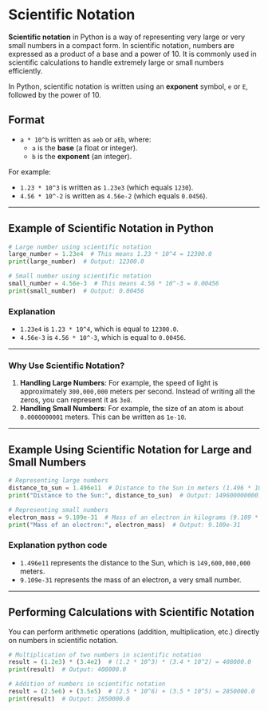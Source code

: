 # Scientific Notation

**Scientific notation** in Python is a way of representing very large or very small numbers in a compact form. In scientific notation, numbers are expressed as a product of a base and a power of 10. It is commonly used in scientific calculations to handle extremely large or small numbers efficiently.

In Python, scientific notation is written using an **exponent** symbol, `e` or `E`, followed by the power of 10.

## Format

- `a * 10^b` is written as `aeb` or `aEb`, where:
  - `a` is the **base** (a float or integer).
  - `b` is the **exponent** (an integer).

For example:

- `1.23 * 10^3` is written as `1.23e3` (which equals `1230`).
- `4.56 * 10^-2` is written as `4.56e-2` (which equals `0.0456`).

---

## Example of Scientific Notation in Python

```python
# Large number using scientific notation
large_number = 1.23e4  # This means 1.23 * 10^4 = 12300.0
print(large_number)  # Output: 12300.0

# Small number using scientific notation
small_number = 4.56e-3  # This means 4.56 * 10^-3 = 0.00456
print(small_number)  # Output: 0.00456
```

### Explanation

- `1.23e4` is `1.23 * 10^4`, which is equal to `12300.0`.
- `4.56e-3` is `4.56 * 10^-3`, which is equal to `0.00456`.

---

### Why Use Scientific Notation?

1. **Handling Large Numbers**: For example, the speed of light is approximately `300,000,000` meters per second. Instead of writing all the zeros, you can represent it as `3e8`.
2. **Handling Small Numbers**: For example, the size of an atom is about `0.0000000001` meters. This can be written as `1e-10`.

---

## Example Using Scientific Notation for Large and Small Numbers

```python
# Representing large numbers
distance_to_sun = 1.496e11  # Distance to the Sun in meters (1.496 * 10^11)
print("Distance to the Sun:", distance_to_sun)  # Output: 149600000000.0

# Representing small numbers
electron_mass = 9.109e-31  # Mass of an electron in kilograms (9.109 * 10^-31)
print("Mass of an electron:", electron_mass)  # Output: 9.109e-31
```

### Explanation python code

- `1.496e11` represents the distance to the Sun, which is `149,600,000,000` meters.
- `9.109e-31` represents the mass of an electron, a very small number.

---

## Performing Calculations with Scientific Notation

You can perform arithmetic operations (addition, multiplication, etc.) directly on numbers in scientific notation.

```python
# Multiplication of two numbers in scientific notation
result = (1.2e3) * (3.4e2)  # (1.2 * 10^3) * (3.4 * 10^2) = 408000.0
print(result)  # Output: 408000.0

# Addition of numbers in scientific notation
result = (2.5e6) + (3.5e5)  # (2.5 * 10^6) + (3.5 * 10^5) = 2850000.0
print(result)  # Output: 2850000.0
```
